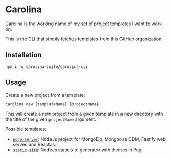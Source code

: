 
# Carolina #

Carolina is the working name of my set of project templates I want to
work on.

This is the CLI that simply fetches templates from this GitHub organization.

## Installation #

`npm i -g carolina-suite/carolina-cli`

## Usage #

Create a new project from a template:

`carolina new {templateName} {projectName}`

This will create a new project from a given template in a new directory with
the title of the given `projectName` argument.

Possible templates:

* [`node-server`](https://github.com/carolina-suite/node-server-start): NodeJs project for MongoDb, Mongoose ODM, Fastify web server, and ReactJs.
* [`static-site`](https://github.com/carolina-suite/static-site-start): NodeJs static site generator with themes in Pug.
